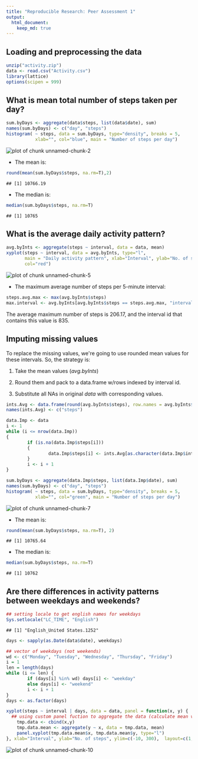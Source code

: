 ```yaml
---
title: "Reproducible Research: Peer Assessment 1"
output: 
  html_document:
    keep_md: true
---
```


## Loading and preprocessing the data

```r
unzip("activity.zip")
data <- read.csv("Activity.csv")
library(lattice)
options(scipen = 999)
```


## What is mean total number of steps taken per day?

```r
sum.byDays <- aggregate(data$steps, list(data$date), sum)
names(sum.byDays) <- c("day", "steps")
histogram( ~ steps, data = sum.byDays, type="density", breaks = 5,
           xlab="", col="blue", main = "Number of steps per day")
```

![plot of chunk unnamed-chunk-2](figure/unnamed-chunk-2-1.png) 

- The mean is:

```r
round(mean(sum.byDays$steps, na.rm=T),2)
```

```
## [1] 10766.19
```
- The median is:

```r
median(sum.byDays$steps, na.rm=T)
```

```
## [1] 10765
```


## What is the average daily activity pattern?

```r
avg.byInts <- aggregate(steps ~ interval, data = data, mean)
xyplot(steps ~ interval, data = avg.byInts, type="l",
       main = "Daily activity pattern", xlab="Interval", ylab="No. of steps",
       col="red")
```

![plot of chunk unnamed-chunk-5](figure/unnamed-chunk-5-1.png) 

- The maximum average number of steps per 5-minute interval:

```r
steps.avg.max <- max(avg.byInts$steps)
max.interval <- avg.byInts[avg.byInts$steps == steps.avg.max, "interval"]
```

The average maximum number of steps is 206.17, and the interval id that contains this value is 835.

## Imputing missing values
To replace the missing values, we're going to use rounded mean values for these intervals.
So, the strategy is:

1. Take the mean values (_avg.byInts_)

2. Round them and pack to a data.frame w/rows indexed by interval id.

3. Substitute all NAs in original _data_ with corresponding values.

```r
ints.Avg <- data.frame(round(avg.byInts$steps), row.names = avg.byInts$interval)
names(ints.Avg) <- c("steps")

data.Imp <- data
i <- 1
while (i <= nrow(data.Imp))
{
        if (is.na(data.Imp$steps[i]))
        {
                data.Imp$steps[i] <- ints.Avg[as.character(data.Imp$interval[i]), "steps"]
        }
        i <- i + 1
}

sum.byDays <- aggregate(data.Imp$steps, list(data.Imp$date), sum)
names(sum.byDays) <- c("day", "steps")
histogram( ~ steps, data = sum.byDays, type="density", breaks = 5,
           xlab="", col="green", main = "Number of steps per day")
```

![plot of chunk unnamed-chunk-7](figure/unnamed-chunk-7-1.png) 

- The mean is:

```r
round(mean(sum.byDays$steps, na.rm=T), 2)
```

```
## [1] 10765.64
```

- The median is:

```r
median(sum.byDays$steps, na.rm=T)
```

```
## [1] 10762
```


## Are there differences in activity patterns between weekdays and weekends?

```r
## setting locale to get english names for weekdays
Sys.setlocale("LC_TIME", "English")
```

```
## [1] "English_United States.1252"
```

```r
days <- sapply(as.Date(data$date), weekdays)

## vector of weekdays (not weekends)
wd <- c("Monday", "Tuesday", "Wednesday", "Thursday", "Friday")
i = 1
len = length(days)
while (i <= len) {
        if (days[i] %in% wd) days[i] <- "weekday"
        else days[i] <- "weekend"
        i <- i + 1
}
days <- as.factor(days)

xyplot(steps ~ interval | days, data = data, panel = function(x, y) {
  ## using custom panel fuction to aggregate the data (calculate mean values)
    tmp.data <- cbind(x,y)
    tmp.data.mean <- aggregate(y ~ x, data = tmp.data, mean)
    panel.xyplot(tmp.data.mean$x, tmp.data.mean$y, type="l")
}, xlab="Interval", ylab="No. of steps", ylim=c(-10, 300),  layout=c(1, 2))
```

![plot of chunk unnamed-chunk-10](figure/unnamed-chunk-10-1.png) 
